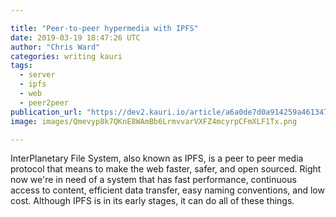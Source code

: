 ```yaml
---

title: "Peer-to-peer hypermedia with IPFS"
date: 2019-03-19 18:47:26 UTC
author: "Chris Ward"
categories: writing kauri
tags:
  - server
  - ipfs
  - web
  - peer2peer
publication_url: "https://dev2.kauri.io/article/a6a0de7d0a914259a4613479f8f2d13f"
image: images/Qmevyp8k7QKnE8WAmBb6LrmvvarVXFZ4mcyrpCFmXLF1Tx.png

---
```


InterPlanetary File System, also known as IPFS, is a peer to peer media protocol that means to make the web faster, safer, and open sourced. Right now we're in need of a system that has fast performance, continuous access to content, efficient data transfer, easy naming conventions, and low cost. Although IPFS is in its early stages, it can do all of these things.
